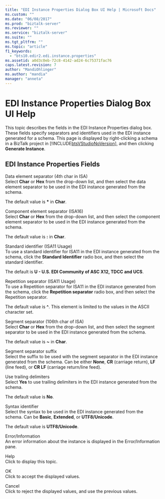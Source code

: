 ```yaml
---
title: "EDI Instance Properties Dialog Box UI Help | Microsoft Docs"
ms.custom: ""
ms.date: "06/08/2017"
ms.prod: "biztalk-server"
ms.reviewer: ""
ms.service: "biztalk-server"
ms.suite: ""
ms.tgt_pltfrm: ""
ms.topic: "article"
f1_keywords: 
  - "bts10.edir2.edi.instance.properties"
ms.assetid: a0d3c0eb-72c8-4142-ad24-6c75371fac76
caps.latest.revision: 7
author: "MandiOhlinger"
ms.author: "mandia"
manager: "anneta"
---
```

# EDI Instance Properties Dialog Box UI Help
This topic describes the fields in the EDI Instance Properties dialog box. These fields specify separators and identifiers used in the EDI instance generated for a schema. This page is displayed by right-clicking a schema in a BizTalk project in [!INCLUDE[btsVStudioNoVersion](../includes/btsvstudionoversion-md.md)], and then clicking **Generate Instance**.  
  
## EDI Instance Properties Fields  
 Data element separator (4th char in ISA)  
 Select **Char** or **Hex** from the drop-down list, and then select the data element separator to be used in the EDI instance generated from the schema.  
  
 The default value is **\*** in **Char**.  
  
 Component element separator (ISA16)  
 Select **Char** or **Hex** from the drop-down list, and then select the component element separator to be used in the EDI instance generated from the schema.  
  
 The default value is **:** in **Char**.  
  
 Standard identifier (ISA11 Usage)  
 To use a standard identifier for ISA11 in the EDI instance generated from the schema, click the **Standard Identifier** radio box, and then select the standard identifier.  
  
 The default is **U - U.S. EDI Community of ASC X12, TDCC and UCS**.  
  
 Repetition separator (ISA11 Usage)  
 To use a Repetition separator for ISA11 in the EDI instance generated from the schema, click the **Repetition separator** radio box, and then select the Repetition separator.  
  
 The default value is **^**. This element is limited to the values in the ASCII character set.  
  
 Segment separator (106th char of ISA)  
 Select **Char** or **Hex** from the drop-down list, and then select the segment separator to be used in the EDI instance generated from the schema.  
  
 The default value is **~** in **Char**.  
  
 Segment separator suffix  
 Select the suffix to be used with the segment separator in the EDI instance generated from the schema. Can be either **None**, **CR** (carriage return), **LF** (line feed), or **CR LF** (carriage return/line feed).  
  
 Use trailing delimiters  
 Select **Yes** to use trailing delimiters in the EDI instance generated from the schema.  
  
 The default value is **No**.  
  
 Syntax identifier  
 Select the syntax to be used in the EDI instance generated from the schema. Can be **Basic**, **Extended**, or **UTF8/Unicode**.  
  
 The default value is **UTF8/Unicode**.  
  
 Error/Information  
 An error information about the instance is displayed in the Error/Information pane.  
  
 Help  
 Click to display this topic.  
  
 OK  
 Click to accept the displayed values.  
  
 Cancel  
 Click to reject the displayed values, and use the previous values.